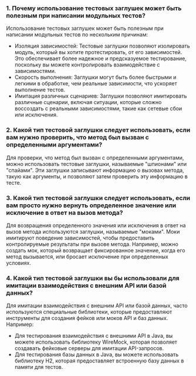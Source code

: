 ###  1. Почему использование тестовых заглушек может быть полезным при написании модульных тестов?

Использование тестовых заглушек может быть полезным при написании модульных тестов по нескольким причинам:

- Изоляция зависимостей: Тестовые заглушки позволяют изолировать модуль, который вы хотите протестировать, от его зависимостей. Это обеспечивает более надежное и предсказуемое тестирование, поскольку вы можете контролировать взаимодействие с зависимостями.
- Скорость выполнения: Заглушки могут быть более быстрыми и легкими в обработке, чем реальные зависимости, что ускоряет выполнение тестов.
- Имитация различных сценариев: Заглушки позволяют имитировать различные сценарии, включая ситуации, которые сложно воссоздать с реальными зависимостями, такие как сетевые сбои или исключения.

### 2. Какой тип тестовой заглушки следует использовать, если вам нужно проверить, что метод был вызван с определенными аргументами?
Для проверки, что метод был вызван с определенными аргументами, можно использовать тестовые заглушки, называемые "шпионами" или "спайами". Эти заглушки записывают информацию о вызовах метода, такую как аргументы, и позволяют  затем проверить эту информацию в тесте.

### 3. Какой тип тестовой заглушки следует использовать, если вам просто нужно вернуть определенное значение или исключение в ответ на вызов метода?
Для возвращения определенного значения или исключения в ответ на вызов метода используются заглушки, называемые "моками". Моки имитируют поведение зависимостей, чтобы предоставить контролируемые результаты при вызове метода. Например, можно создать мок, который возвращает фиксированное значение, когда его метод вызывается, или бросает исключение при определенных условиях.

### 4. Какой тип тестовой заглушки вы бы использовали для имитации  взаимодействия с внешним API или базой данных?
Для имитации взаимодействия с внешним API или базой данных, часто используются специальные библиотеки, которые предоставляют инструменты для создания фейков или моков API и баз данных. Например:
    
- Для тестирования взаимодействия с внешними API в Java, вы можете использовать библиотеку WireMock, которая позволяет создавать фейковые серверы для имитации API-запросов.
- Для тестирования базы данных в Java, вы можете использовать библиотеку H2, которая предоставляет встроенную базу данных в памяти для тестов.